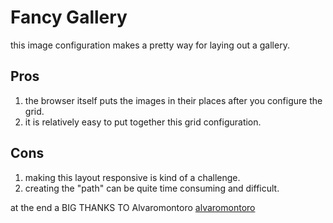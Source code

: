 # Fancy Gallery

this image configuration makes a pretty way for laying out a gallery.

## Pros

1. the browser itself puts the images in their places after you configure the grid.
2. it is relatively easy to put together this grid configuration.

## Cons

1. making this layout responsive is kind of a challenge.
2. creating the "path" can be quite time consuming and difficult.

at the end a BIG THANKS TO Alvaromontoro
[alvaromontoro](https://www.linkedin.com/in/alvaromontoro/)
 